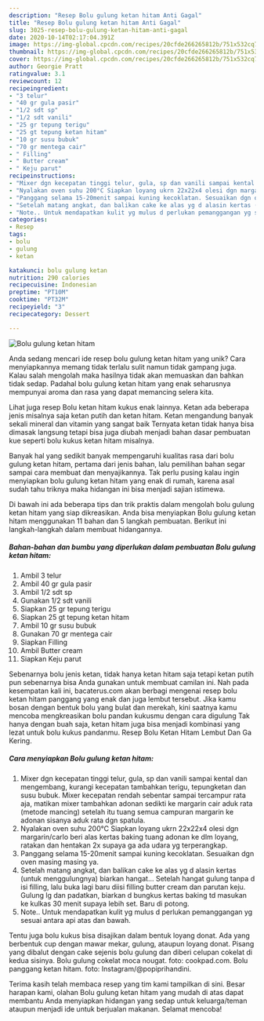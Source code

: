 ```yaml
---
description: "Resep Bolu gulung ketan hitam Anti Gagal"
title: "Resep Bolu gulung ketan hitam Anti Gagal"
slug: 3025-resep-bolu-gulung-ketan-hitam-anti-gagal
date: 2020-10-14T02:17:04.391Z
image: https://img-global.cpcdn.com/recipes/20cfde266265812b/751x532cq70/bolu-gulung-ketan-hitam-foto-resep-utama.jpg
thumbnail: https://img-global.cpcdn.com/recipes/20cfde266265812b/751x532cq70/bolu-gulung-ketan-hitam-foto-resep-utama.jpg
cover: https://img-global.cpcdn.com/recipes/20cfde266265812b/751x532cq70/bolu-gulung-ketan-hitam-foto-resep-utama.jpg
author: Georgie Pratt
ratingvalue: 3.1
reviewcount: 12
recipeingredient:
- "3 telur"
- "40 gr gula pasir"
- "1/2 sdt sp"
- "1/2 sdt vanili"
- "25 gr tepung terigu"
- "25 gt tepung ketan hitam"
- "10 gr susu bubuk"
- "70 gr mentega cair"
- " Filling"
- " Butter cream"
- " Keju parut"
recipeinstructions:
- "Mixer dgn kecepatan tinggi telur, gula, sp dan vanili sampai kental dan mengembang, kurangi kecepatan tambahkan terigu, tepungketan dan susu bubuk. Mixer kecepatan rendah sebentar sampai tercampur rata aja, matikan mixer tambahkan adonan sedikti ke margarin cair aduk rata (metode mancing) setelah itu tuang semua campuran margarin ke adonan sisanya aduk rata dgn spatula."
- "Nyalakan oven suhu 200°C Siapkan loyang ukrn 22x22x4 olesi dgn margarin/carlo beri alas kertas baking tuang adonan ke dlm loyang, ratakan dan hentakan 2x supaya ga ada udara yg terperangkap."
- "Panggang selama 15-20menit sampai kuning kecoklatan. Sesuaikan dgn oven masing masing ya."
- "Setelah matang angkat, dan balikan cake ke alas yg d alasin kertas (untuk menggulungnya) biarkan hangat... Setelah hangat gulung tanpa d isi filling, lalu buka lagi baru diisi filling butter cream dan parutan keju. Gulung lg dan padatkan, biarkan d bungkus kertas baking td masukan ke kulkas 30 menit supaya lebih set. Baru di potong."
- "Note.. Untuk mendapatkan kulit yg mulus d perlukan pemanggangan yg sesuai antara api atas dan bawah."
categories:
- Resep
tags:
- bolu
- gulung
- ketan

katakunci: bolu gulung ketan 
nutrition: 290 calories
recipecuisine: Indonesian
preptime: "PT10M"
cooktime: "PT32M"
recipeyield: "3"
recipecategory: Dessert

---
```



![Bolu gulung ketan hitam](https://img-global.cpcdn.com/recipes/20cfde266265812b/751x532cq70/bolu-gulung-ketan-hitam-foto-resep-utama.jpg)

Anda sedang mencari ide resep bolu gulung ketan hitam yang unik? Cara menyiapkannya memang tidak terlalu sulit namun tidak gampang juga. Kalau salah mengolah maka hasilnya tidak akan memuaskan dan bahkan tidak sedap. Padahal bolu gulung ketan hitam yang enak seharusnya mempunyai aroma dan rasa yang dapat memancing selera kita.

Lihat juga resep Bolu ketan hitam kukus enak lainnya. Ketan ada beberapa jenis misalnya saja ketan putih dan ketan hitam. Ketan mengandung banyak sekali mineral dan vitamin yang sangat baik Ternyata ketan tidak hanya bisa dimasak langsung tetapi bisa juga diubah menjadi bahan dasar pembuatan kue seperti bolu kukus ketan hitam misalnya.

Banyak hal yang sedikit banyak mempengaruhi kualitas rasa dari bolu gulung ketan hitam, pertama dari jenis bahan, lalu pemilihan bahan segar sampai cara membuat dan menyajikannya. Tak perlu pusing kalau ingin menyiapkan bolu gulung ketan hitam yang enak di rumah, karena asal sudah tahu triknya maka hidangan ini bisa menjadi sajian istimewa.


Di bawah ini ada beberapa tips dan trik praktis dalam mengolah bolu gulung ketan hitam yang siap dikreasikan. Anda bisa menyiapkan Bolu gulung ketan hitam menggunakan 11 bahan dan 5 langkah pembuatan. Berikut ini langkah-langkah dalam membuat hidangannya.

<!--inarticleads1-->

##### Bahan-bahan dan bumbu yang diperlukan dalam pembuatan Bolu gulung ketan hitam:

1. Ambil 3 telur
1. Ambil 40 gr gula pasir
1. Ambil 1/2 sdt sp
1. Gunakan 1/2 sdt vanili
1. Siapkan 25 gr tepung terigu
1. Siapkan 25 gt tepung ketan hitam
1. Ambil 10 gr susu bubuk
1. Gunakan 70 gr mentega cair
1. Siapkan  Filling
1. Ambil  Butter cream
1. Siapkan  Keju parut


Sebenarnya bolu jenis ketan, tidak hanya ketan hitam saja tetapi ketan putih pun sebenarnya bisa Anda gunakan untuk membuat camilan ini. Nah pada kesempatan kali ini, bacaterus.com akan berbagi mengenai resep bolu ketan hitam panggang yang enak dan juga lembut tersebut. Jika kamu bosan dengan bentuk bolu yang bulat dan merekah, kini saatnya kamu mencoba mengkreasikan bolu pandan kukusmu dengan cara digulung Tak hanya dengan buah saja, ketan hitam juga bisa menjadi kombinasi yang lezat untuk bolu kukus pandanmu. Resep Bolu Ketan Hitam Lembut Dan Ga Kering. 

<!--inarticleads2-->

##### Cara menyiapkan Bolu gulung ketan hitam:

1. Mixer dgn kecepatan tinggi telur, gula, sp dan vanili sampai kental dan mengembang, kurangi kecepatan tambahkan terigu, tepungketan dan susu bubuk. Mixer kecepatan rendah sebentar sampai tercampur rata aja, matikan mixer tambahkan adonan sedikti ke margarin cair aduk rata (metode mancing) setelah itu tuang semua campuran margarin ke adonan sisanya aduk rata dgn spatula.
1. Nyalakan oven suhu 200°C Siapkan loyang ukrn 22x22x4 olesi dgn margarin/carlo beri alas kertas baking tuang adonan ke dlm loyang, ratakan dan hentakan 2x supaya ga ada udara yg terperangkap.
1. Panggang selama 15-20menit sampai kuning kecoklatan. Sesuaikan dgn oven masing masing ya.
1. Setelah matang angkat, dan balikan cake ke alas yg d alasin kertas (untuk menggulungnya) biarkan hangat... Setelah hangat gulung tanpa d isi filling, lalu buka lagi baru diisi filling butter cream dan parutan keju. Gulung lg dan padatkan, biarkan d bungkus kertas baking td masukan ke kulkas 30 menit supaya lebih set. Baru di potong.
1. Note.. Untuk mendapatkan kulit yg mulus d perlukan pemanggangan yg sesuai antara api atas dan bawah.


Tentu juga bolu kukus bisa disajikan dalam bentuk loyang donat. Ada yang berbentuk cup dengan mawar mekar, gulung, ataupun loyang donat. Pisang yang dibalut dengan cake sejenis bolu gulung dan diberi celupan cokelat di kedua sisinya. Bolu gulung cokelat moca nougat. foto: cookpad.com. Bolu panggang ketan hitam. foto: Instagram/@popiprihandini. 

Terima kasih telah membaca resep yang tim kami tampilkan di sini. Besar harapan kami, olahan Bolu gulung ketan hitam yang mudah di atas dapat membantu Anda menyiapkan hidangan yang sedap untuk keluarga/teman ataupun menjadi ide untuk berjualan makanan. Selamat mencoba!
